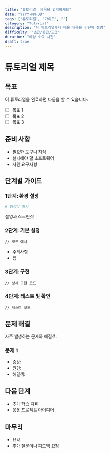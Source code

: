 ```yaml
---
title: "튜토리얼: 제목을 입력하세요"
date: "YYYY-MM-DD"
tags: ["튜토리얼", "가이드", ""]
category: "Tutorial"
description: "이 튜토리얼에서 배울 내용을 간단히 설명"
difficulty: "초급/중급/고급"
duration: "예상 소요 시간"
draft: true
---
```


# 튜토리얼 제목

## 목표
이 튜토리얼을 완료하면 다음을 할 수 있습니다:
- [ ] 목표 1
- [ ] 목표 2
- [ ] 목표 3

## 준비 사항
- 필요한 도구나 지식
- 설치해야 할 소프트웨어
- 사전 요구사항

## 단계별 가이드

### 1단계: 환경 설정
```bash
# 명령어 예시
```

설명과 스크린샷

### 2단계: 기본 설정
```code
// 코드 예시
```

- 주의사항
- 팁

### 3단계: 구현
```code
// 상세 구현 코드
```

### 4단계: 테스트 및 확인
```code
// 테스트 코드
```

## 문제 해결
자주 발생하는 문제와 해결책:

### 문제 1
- 증상: 
- 원인: 
- 해결책: 

## 다음 단계
- 추가 학습 자료
- 응용 프로젝트 아이디어

## 마무리
- 요약
- 추가 질문이나 피드백 요청